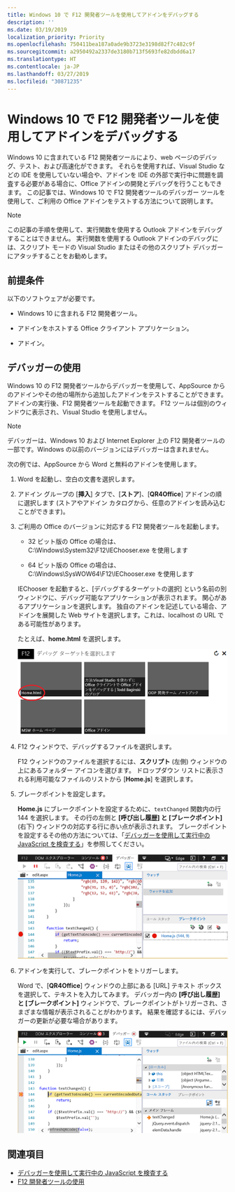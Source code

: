```yaml
---
title: Windows 10 で F12 開発者ツールを使用してアドインをデバッグする
description: ''
ms.date: 03/19/2019
localization_priority: Priority
ms.openlocfilehash: 750411bea187a0ade9b3723e3198d82f7c482c9f
ms.sourcegitcommit: a2950492a2337de3180b713f5693fe82dbdd6a17
ms.translationtype: HT
ms.contentlocale: ja-JP
ms.lasthandoff: 03/27/2019
ms.locfileid: "30871235"
---
```

# <a name="debug-add-ins-using-f12-developer-tools-on-windows-10"></a>Windows 10 で F12 開発者ツールを使用してアドインをデバッグする

Windows 10 に含まれている F12 開発者ツールにより、web ページのデバッグ、テスト、および高速化ができます。 それらを使用すれば、Visual Studio などの IDE を使用していない場合や、アドインを IDE の外部で実行中に問題を調査する必要がある場合に、Office アドインの開発とデバッグを行うこともできます。 この記事では、Windows 10 で F12 開発者ツールのデバッガー ツールを使用して、ご利用の Office アドインをテストする方法について説明します。

> [!NOTE]
> この記事の手順を使用して、実行関数を使用する Outlook アドインをデバッグすることはできません。 実行関数を使用する Outlook アドインのデバッグには、スクリプト モードの Visual Studio またはその他のスクリプト デバッガーにアタッチすることをお勧めします。

## <a name="prerequisites"></a>前提条件

以下のソフトウェアが必要です。

- Windows 10 に含まれる F12 開発者ツール。 
    
- アドインをホストする Office クライアント アプリケーション。  
    
- アドイン。  

## <a name="using-the-debugger"></a>デバッガーの使用

Windows 10 の F12 開発者ツールからデバッガーを使用して、AppSource からのアドインやその他の場所から追加したアドインをテストすることができます。 アドインの実行後、F12 開発者ツールを起動できます。 F12 ツールは個別のウィンドウに表示され、Visual Studio を使用しません。

> [!NOTE]
> デバッガーは、Windows 10 および Internet Explorer 上の F12 開発者ツールの一部です。Windows の以前のバージョンにはデバッガーは含まれません。 

次の例では、AppSource から Word と無料のアドインを使用します。

1. Word を起動し、空白の文書を選択します。 
    
2. アドイン グループの [**挿入**] タブで、[**ストア**]、[**QR4Office**] アドインの順に選択します  (ストアやアドイン カタログから、任意のアドインを読み込むことができます)。
    
3. ご利用の Office のバージョンに対応する F12 開発者ツールを起動します。
    
   - 32 ビット版の Office の場合は、C:\Windows\System32\F12\IEChooser.exe を使用します
    
   - 64 ビット版の Office の場合は、C:\Windows\SysWOW64\F12\IEChooser.exe を使用します
    
   IEChooser を起動すると、[デバッグするターゲットの選択] という名前の別ウィンドウに、デバッグ可能なアプリケーションが表示されます。 関心があるアプリケーションを選択します。 独自のアドインを記述している場合、アドインを展開した Web サイトを選択します。これは、localhost の URL である可能性があります。 
    
   たとえば、**home.html** を選択します。 
    
   ![バブルのアドインをポイントする IEChooser 画面](../images/choose-target-to-debug.png)

4. F12 ウィンドウで、デバッグするファイルを選択します。
    
   F12 ウィンドウのファイルを選択するには、**スクリプト** (左側) ウィンドウの上にあるフォルダー アイコンを選びます。 ドロップダウン リストに表示される利用可能なファイルのリストから [**Home.js**] を選択します。
    
5. ブレークポイントを設定します。
    
   **Home.js** にブレークポイントを設定するために、`textChanged` 関数内の行 144 を選択します。 その行の左側と **[呼び出し履歴] と [ブレークポイント]** (右下) ウィンドウの対応する行に赤い点が表示されます。 ブレークポイントを設定するその他の方法については、「[デバッガーを使用して実行中の JavaScript を検査する](/previous-versions/windows/internet-explorer/ie-developer/samples/dn255007(v=vs.85))」を参照してください。 
    
   ![home.js ファイルのブレーキポイントを含むデバッガー](../images/debugger-home-js-02.png)

6. アドインを実行して、ブレークポイントをトリガーします。
    
   Word で、[**QR4Office**] ウィンドウの上部にある [URL] テキスト ボックスを選択して、テキストを入力してみます。 デバッガー内の **[呼び出し履歴] と [ブレークポイント]** ウィンドウで、ブレークポイントがトリガーされ、さまざまな情報が表示されることがわかります。 結果を確認するには、デバッガーの更新が必要な場合があります。
    
   ![トリガーされたブレークポイントの結果を含むデバッガー](../images/debugger-home-js-01.png)


## <a name="see-also"></a>関連項目

- [デバッガーを使用して実行中の JavaScript を検査する](/previous-versions/windows/internet-explorer/ie-developer/samples/dn255007(v=vs.85))
- 
  [F12 開発者ツールの使用](/previous-versions/windows/internet-explorer/ie-developer/samples/bg182326(v=vs.85))
